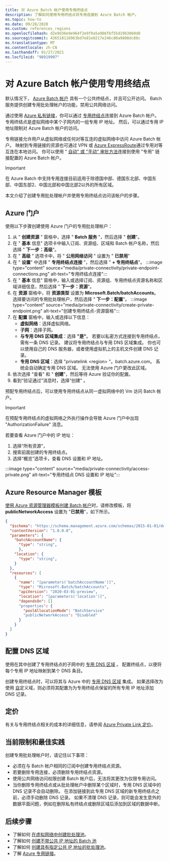 ```yaml
---
title: 对 Azure Batch 帐户使用专用终结点
description: 了解如何使用专用终结点将专用连接到 Azure Batch 帐户。
ms.topic: how-to
ms.date: 09/28/2020
ms.custom: references_regions
ms.openlocfilehash: d2e9d36e9e964f2e9f9a5a986fbf55d19b3069d8
ms.sourcegitcommit: 436518116963bd7e81e0217e246c80a9808dc88c
ms.translationtype: MT
ms.contentlocale: zh-CN
ms.lasthandoff: 01/27/2021
ms.locfileid: "98919997"
---
```

# <a name="use-private-endpoints-with-azure-batch-accounts"></a>对 Azure Batch 帐户使用专用终结点

默认情况下， [Azure Batch 帐户](accounts.md) 具有一个公共终结点，并且可公开访问。 Batch 服务提供创建专用批处理帐户的功能，禁用公共网络访问。

通过使用 [Azure 私有链接](../private-link/private-link-overview.md)，你可以通过 [专用终结点](../private-link/private-endpoint-overview.md)连接到 Azure Batch 帐户。 专用终结点是虚拟网络中某个子网内的一组专用 IP 地址。 然后，可以通过专用 IP 地址限制对 Azure Batch 帐户的访问。

专用链接允许用户从虚拟网络或任何对等互连的虚拟网络中访问 Azure Batch 帐户。 映射到专用链接的资源也可通过 VPN 或 [Azure ExpressRoute](../expressroute/expressroute-introduction.md)通过专用对等互连在本地访问。 你可以使用 " [自动" 或 "手动" 审批方法](../private-link/private-endpoint-overview.md#access-to-a-private-link-resource-using-approval-workflow)连接到使用 "专用" 链接配置的 Azure Batch 帐户。

> [!IMPORTANT]
> 在 Azure Batch 中支持专用连接目前适用于除德国中部、德国东北部、中国东部、中国东部2、中国北部和中国北部2以外的所有区域。

本文介绍了创建专用批处理帐户并使用专用终结点访问该帐户的步骤。

## <a name="azure-portal"></a>Azure 门户

使用以下步骤创建使用 Azure 门户的专用批处理帐户：

1. 从 " **创建资源** " 窗格中，选择 " **Batch 服务** "，然后选择 " **创建**"。
2. 在 " **基本** 信息" 选项卡中输入订阅、资源组、区域和 Batch 帐户名称，然后选择 " **下一步：高级**"。
3. 在 " **高级** " 选项卡中，将 " **公用网络访问** " 设置为 " **已禁用**"
4. 在 " **设置**" 中选择 " **专用终结点连接** "，然后选择 " **+ 专用终结点**"。
   :::image type="content" source="media/private-connectivity/private-endpoint-connections.png" alt-text="专用终结点连接":::
5. 在 " **基本** 信息" 窗格中，输入或选择订阅、资源组、专用终结点资源名称和区域详细信息，然后选择 " **下一步：资源**"。
6. 在 **资源** 窗格中，将 **资源类型** 设置为 **Microsoft.Batch/batchAccounts**。 选择要访问的专用批处理帐户，然后选择 " **下一步：配置**"。
   :::image type="content" source="media/private-connectivity/create-private-endpoint.png" alt-text="创建专用终结点-资源窗格":::
7. 在 **配置** 窗格中，输入或选择以下信息：
   - **虚拟网络**：选择虚拟网络。
   - **子网**：选择子网。
   - **与专用 DNS 区域集成**：选择 **"是"**。 若要以私密方式连接到专用终结点，需有一条 DNS 记录。 建议将专用终结点与专用 DNS 区域集成。 你也可以使用自己的 DNS 服务器，或者使用虚拟机上的主机文件创建 DNS 记录。
   - **专用 DNS 区域**：选择 "privatelink \<region\> "。batch.azure.com。 系统会自动确定专用 DNS 区域。 无法使用 Azure 门户更改此区域。
8. 依次选择 "查看" 和 " **创建**"，然后等待 Azure 验证你的配置。
9. 看到“验证通过”消息时，选择“创建” 。

预配专用终结点后，可以使用专用终结点从同一虚拟网络中的 Vm 访问 Batch 帐户。

> [!IMPORTANT]
> 在预配专用终结点的虚拟网络之外执行操作会导致 Azure 门户中出现 "AuthorizationFailure" 消息。

若要查看 Azure 门户中的 IP 地址：

1. 选择“所有资源”，
2. 搜索前面创建的专用终结点。
3. 选择“概览”选项卡，查看 DNS 设置和 IP 地址。

:::image type="content" source="media/private-connectivity/access-private.png" alt-text="专用终结点 DNS 设置和 IP 地址":::

## <a name="azure-resource-manager-template"></a>Azure Resource Manager 模板

[使用 Azure 资源管理器模板创建 Batch 帐户](quick-create-template.md)时，请修改模板，将 **publicNetworkAccess** 设置为 "**已禁用**"，如下所示。

```json
{
  "$schema": "https://schema.management.azure.com/schemas/2015-01-01/deploymentTemplate.json#",
  "contentVersion": "1.0.0.0",
  "parameters": {
    "batchAccountName": {
      "type": "string",
      },
    "location": {
      "type": "string",
    }
  },
  "resources": [
    {
      "name": "[parameters('batchAccountName')]",
      "type": "Microsoft.Batch/batchAccounts",
      "apiVersion": "2020-03-01-preview",
      "location": "[parameters('location')]",
      "dependsOn": []
      "properties": {
        "poolAllocationMode": "BatchService"
        "publicNetworkAccess": "Disabled"
      }
    }
  ]
}
```

## <a name="configure-dns-zones"></a>配置 DNS 区域

使用在其中创建了专用终结点的子网中的 [专用 DNS 区域](../dns/private-dns-privatednszone.md) 。 配置终结点，以便将每个专用 IP 地址映射到某个 DNS 条目。

创建专用终结点时，可以将其与 Azure 中的 [专用 DNS 区域](../dns/private-dns-privatednszone.md) 集成。 如果选择改为使用 [自](../dns/dns-custom-domain.md)定义域，则必须将其配置为为专用终结点保留的所有专用 IP 地址添加 DNS 记录。

## <a name="pricing"></a>定价

有关与专用终结点相关的成本的详细信息，请参阅 [Azure Private Link 定价](https://azure.microsoft.com/pricing/details/private-link/)。

## <a name="current-limitations-and-best-practices"></a>当前限制和最佳实践

创建专用批处理帐户时，请记住以下事项：

- 必须在与 Batch 帐户相同的订阅中创建专用终结点资源。
- 若要删除专用连接，必须删除专用终结点资源。
- 使用公共网络访问权限创建 Batch 帐户后，无法将其更改为仅限专用访问。
- 当你删除专用终结点或从批处理帐户中删除某个区域时，专用 DNS 区域中的 DNS 记录不会自动删除。 在添加链接到此专用 DNS 区域的新专用终结点之前，必须手动删除 DNS 记录。 如果不清理 DNS 记录，则可能会发生意外的数据平面问题，例如在删除私有终结点或删除区域后添加到区域的数据中断。

## <a name="next-steps"></a>后续步骤

- 了解如何 [在虚拟网络中创建批处理池](batch-virtual-network.md)。
- 了解如何 [创建不带公共 IP 地址的 Batch 池](batch-pool-no-public-ip-address.md)
- 了解如何 [创建具有指定公共 IP 地址的批处理池](create-pool-public-ip.md)。
- 了解 [Azure 专用链接](../private-link/private-link-overview.md)。
